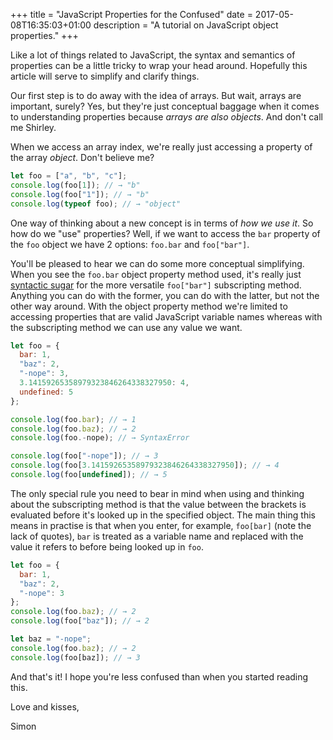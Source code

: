 +++
title = "JavaScript Properties for the Confused"
date = 2017-05-08T16:35:03+01:00
description = "A tutorial on JavaScript object properties."
+++

Like a lot of things related to JavaScript, the syntax and semantics of
properties can be a little tricky to wrap your head around. Hopefully
this article will serve to simplify and clarify things.

Our first step is to do away with the idea of arrays. But wait, arrays
are important, surely? Yes, but they're just conceptual baggage when it
comes to understanding properties because _arrays are also objects_.
And don't call me Shirley.

When we access an array index, we're really just accessing a property
of the array _object_. Don't believe me?

```javascript
let foo = ["a", "b", "c"];
console.log(foo[1]); // → "b"
console.log(foo["1"]); // → "b"
console.log(typeof foo); // → "object"
```

One way of thinking about a new concept is in terms of _how we use it_.
So how do we "use" properties? Well, if we want to access the `bar`
property of the `foo` object we have 2 options: `foo.bar` and
`foo["bar"]`.

You'll be pleased to hear we can do some more conceptual simplifying.
When you see the `foo.bar` object property method used, it's really just
[syntactic sugar](https://en.wikipedia.org/wiki/Syntactic_sugar) for
the more versatile `foo["bar"]` subscripting method. Anything you can
do with the former, you can do with the latter, but not the other way
around. With the object property method we're limited to accessing
properties that are valid JavaScript variable names whereas with the
subscripting method we can use any value we want.

```javascript
let foo = {
  bar: 1,
  "baz": 2,
  "-nope": 3,
  3.14159265358979323846264338327950: 4,
  undefined: 5
};

console.log(foo.bar); // → 1
console.log(foo.baz); // → 2
console.log(foo.-nope); // → SyntaxError

console.log(foo["-nope"]); // → 3
console.log(foo[3.14159265358979323846264338327950]); // → 4
console.log(foo[undefined]); // → 5
```

The only special rule you need to bear in mind when using and thinking
about the subscripting method is that the value between the brackets
is evaluated before it's looked up in the specified object. The main
thing this means in practise is that when you enter, for example,
`foo[bar]` (note the lack of quotes), `bar` is treated as a variable
name and replaced with the value it refers to before being looked up
in `foo`.

```javascript
let foo = {
  bar: 1,
  "baz": 2,
  "-nope": 3
};
console.log(foo.baz); // → 2
console.log(foo["baz"]); // → 2

let baz = "-nope";
console.log(foo.baz); // → 2
console.log(foo[baz]); // → 3
```

And that's it! I hope you're less confused than when you started reading
this.

Love and kisses,

Simon
